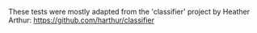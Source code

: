 These tests were mostly adapted from the 'classifier' project by Heather Arthur:
https://github.com/harthur/classifier

